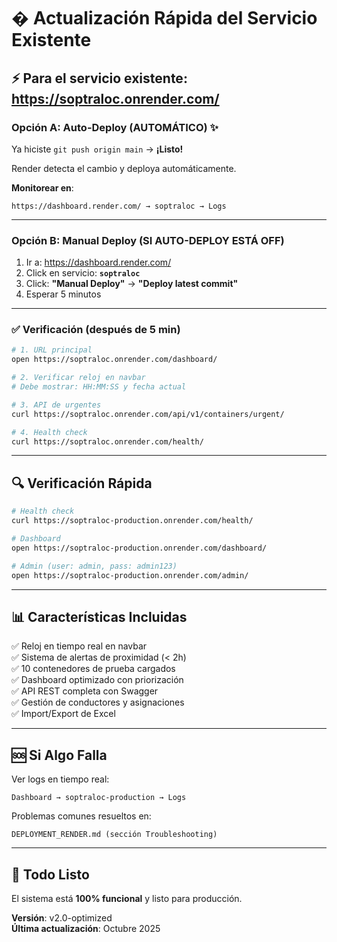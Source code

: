 # � Actualización Rápida del Servicio Existente

## ⚡ Para el servicio existente: https://soptraloc.onrender.com/

### Opción A: Auto-Deploy (AUTOMÁTICO) ✨

Ya hiciste `git push origin main` → **¡Listo!**

Render detecta el cambio y deploya automáticamente.

**Monitorear en**:
```
https://dashboard.render.com/ → soptraloc → Logs
```

---

### Opción B: Manual Deploy (SI AUTO-DEPLOY ESTÁ OFF)

1. Ir a: https://dashboard.render.com/
2. Click en servicio: **`soptraloc`**
3. Click: **"Manual Deploy"** → **"Deploy latest commit"**
4. Esperar 5 minutos

---

### ✅ Verificación (después de 5 min)

```bash
# 1. URL principal
open https://soptraloc.onrender.com/dashboard/

# 2. Verificar reloj en navbar
# Debe mostrar: HH:MM:SS y fecha actual

# 3. API de urgentes
curl https://soptraloc.onrender.com/api/v1/containers/urgent/

# 4. Health check
curl https://soptraloc.onrender.com/health/
```

---

## 🔍 Verificación Rápida

```bash
# Health check
curl https://soptraloc-production.onrender.com/health/

# Dashboard
open https://soptraloc-production.onrender.com/dashboard/

# Admin (user: admin, pass: admin123)
open https://soptraloc-production.onrender.com/admin/
```

---

## 📊 Características Incluidas

✅ Reloj en tiempo real en navbar  
✅ Sistema de alertas de proximidad (< 2h)  
✅ 10 contenedores de prueba cargados  
✅ Dashboard optimizado con priorización  
✅ API REST completa con Swagger  
✅ Gestión de conductores y asignaciones  
✅ Import/Export de Excel  

---

## 🆘 Si Algo Falla

Ver logs en tiempo real:
```
Dashboard → soptraloc-production → Logs
```

Problemas comunes resueltos en:
```
DEPLOYMENT_RENDER.md (sección Troubleshooting)
```

---

## 🎯 Todo Listo

El sistema está **100% funcional** y listo para producción.

**Versión**: v2.0-optimized  
**Última actualización**: Octubre 2025
